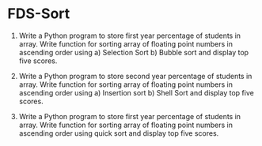 # FDS-Sort
1. Write a Python program to store first year percentage of students in array. Write function for sorting array of floating point numbers in ascending order using
a) Selection Sort b) Bubble sort and display top five scores.

2. Write a Python program to store second year percentage of students in array. Write function for sorting array of floating point numbers in ascending order using
a) Insertion sort b) Shell Sort and display top five scores.

3. Write a Python program to store first year percentage of students in array. Write function for sorting array of floating point numbers in ascending order using quick
sort and display top five scores.
